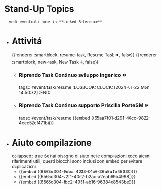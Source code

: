# Stand-Up Topics
	- vedi eventuali note in **Linked Reference**
- # Attivitá
  {{renderer :smartblock, resume-task, Resume Task ⏩️, false}} {{renderer :smartblock, new-task, New Task ➕, false}}
	- ### Riprendo Task Continuo sviluppo ingenico ⏩️
	  tags:: #event/task/resume
	  :LOGBOOK:
	  CLOCK: [2024-01-22 Mon 14:50:32]
	  :END:
	- ### Riprendo Task Continuo supporto Priscilla PosteSM ⏩️
	  tags:: #event/task/resume
	  {{embed ((65aa7f01-d291-40cc-9822-4ccc52cf471b))}}
- # Aiuto compilazione
  collapsed:: true
  Se hai bisogno di aiuto nelle compilazioni ecco alcuni riferimenti utili, questi blocchi sono inclusi con embed per evitare duplicazioni
	- {{embed ((6565c304-9cba-4238-91e6-36a5a4b45930))}}
	- {{embed ((6565c304-72f1-40e2-b2ac-a2eab69b4998))}}
	- {{embed ((6565c304-fbc2-4931-ab16-96384d8543be))}}